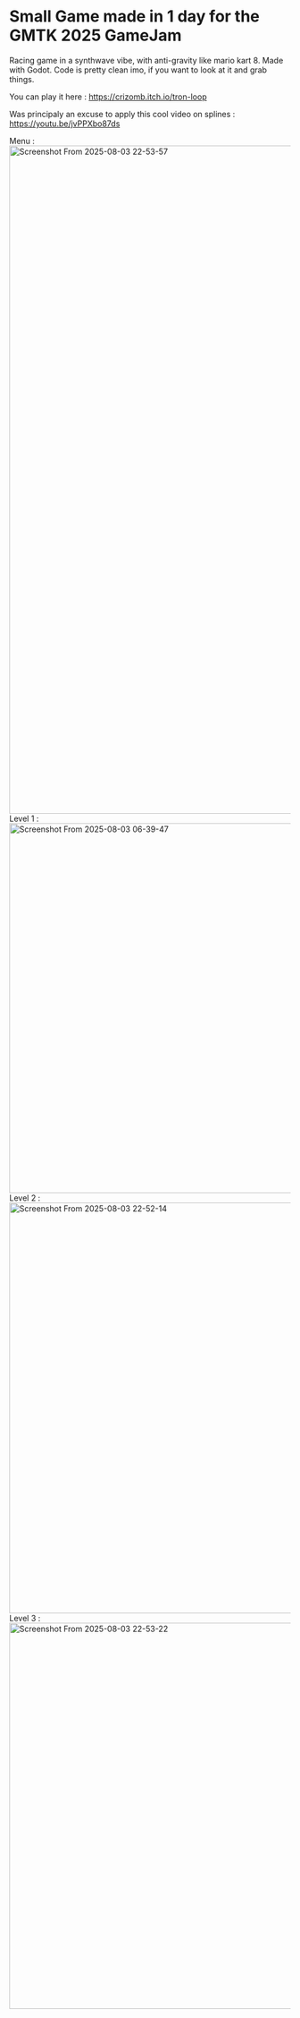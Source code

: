 # Small Game made in 1 day for the GMTK 2025 GameJam

Racing game in a synthwave vibe, with anti-gravity like mario kart 8.
Made with Godot.
Code is pretty clean imo, if you want to look at it and grab things.

You can play it here : 
https://crizomb.itch.io/tron-loop

Was principaly an excuse to apply this cool video on splines :
https://youtu.be/jvPPXbo87ds

Menu : 
<img width="1911" height="1194" alt="Screenshot From 2025-08-03 22-53-57" src="https://github.com/user-attachments/assets/8508371e-34c5-47b3-98ad-682348b0fb51" />
Level 1 : 
<img width="1099" height="661" alt="Screenshot From 2025-08-03 06-39-47" src="https://github.com/user-attachments/assets/14268d97-771b-466f-b792-acc46b547c67" />
Level 2 : 
<img width="1115" height="734" alt="Screenshot From 2025-08-03 22-52-14" src="https://github.com/user-attachments/assets/c5360f71-b948-4d9d-aabb-e97ea07c4234" />
Level 3 :
<img width="981" height="690" alt="Screenshot From 2025-08-03 22-53-22" src="https://github.com/user-attachments/assets/b62f5aa5-c1dc-452b-88a4-dcbdffb825e5" />
